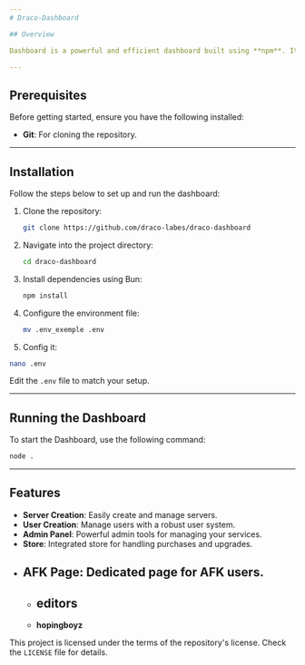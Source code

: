 ```yaml
---
# Draco-Dashboard

## Overview

Dashboard is a powerful and efficient dashboard built using **npm**. It provides features like server creation, user management, an admin panel, a store, an AFK page, and the ability to scan available nodes and images.

---
```


## Prerequisites

Before getting started, ensure you have the following installed:

- **Git**: For cloning the repository.

---

## Installation

Follow the steps below to set up and run the dashboard:

1. Clone the repository:
   ```bash
   git clone https://github.com/draco-labes/draco-dashboard
   ```

2. Navigate into the project directory:
   ```bash
   cd draco-dashboard
   ```

3. Install dependencies using Bun:
   ```bash
   npm install
   ```

4. Configure the environment file:
   ```bash
   mv .env_exemple .env
   ```
 4. Config it:
   ```bash
   nano .env
   ```

   Edit the `.env` file to match your setup.

---

## Running the Dashboard

To start the Dashboard, use the following command:

```bash
node .
```

---

## Features

- **Server Creation**: Easily create and manage servers.
- **User Creation**: Manage users with a robust user system.
- **Admin Panel**: Powerful admin tools for managing your services.
- **Store**: Integrated store for handling purchases and upgrades.
- **AFK Page**: Dedicated page for AFK users.
  ---------------------------------------------------
  - ## editors
  - **hopingboyz**

This project is licensed under the terms of the repository's license. Check the `LICENSE` file for details.
